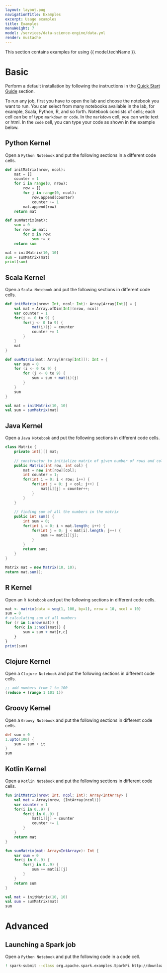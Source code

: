 ```yaml
---
layout: layout.pug
navigationTitle: Examples
excerpt: Usage examples
title: Examples
menuWeight: 7
model: /services/data-science-engine/data.yml
render: mustache
---
```

This section contains examples for using {{ model.techName }}.

# Basic

Perform a default installation by following the instructions in the [Quick Start Guide](/services/data-science-engine/1.0.0/quick-start/) section.

To run any job, first you have to open the lab and choose the notebook you want to run.
You can select from many notebooks available in the lab, for example, Scala, Python, R, and so forth.
Notebook consists of cells; each cell can be of type `markdown` or `code`. 
In the `markdown` cell, you can write text or html. In the `code` cell, you can type your code as shown in the example below.

## Python Kernel
Open a `Python Notebook` and put the following sections in a different code cells.

```python
def initMatrix(nrow, ncol):
    mat = []
    counter = 1
    for i in range(0, nrow):
        row = []
        for j in range(0, ncol):
            row.append(counter)
            counter += 1
        mat.append(row)
    return mat
```
```python
def sumMatrix(mat):
    sum = 0
    for row in mat:
        for x in row:
            sum += x
    return sum
```
```python
mat = initMatrix(10, 10)
sum = sumMatrix(mat)
print(sum)
```

## Scala Kernel
Open a `Scala Notebook` and put the following sections in different code cells.

```scala
def initMatrix(nrow: Int, ncol: Int): Array[Array[Int]] = {
    val mat = Array.ofDim[Int](nrow, ncol)
    var counter = 1
    for(i <- 0 to 9) {
        for(j <- 0 to 9) {
            mat(i)(j) = counter
            counter += 1
        }
    }
    mat
}
```
```scala
def sumMatrix(mat: Array[Array[Int]]): Int = {
    var sum = 0
    for (i <- 0 to 9) {
        for (j <- 0 to 9) {
            sum = sum + mat(i)(j)
        }
    }
    sum
}
```
```scala
val mat = initMatrix(10, 10)
val sum = sumMatrix(mat)
```

## Java Kernel
Open a `Java Notebook` and put the following sections in different code cells.

```java
class Matrix {
    private int[][] mat;
    
    // constructor to initialize matrix of given number of rows and columns
    public Matrix(int row, int col) {
        mat = new int[row][col];
        int counter = 1;
        for(int i = 0; i < row; i++) {
            for(int j = 0; j < col; j++) {
                mat[i][j] = counter++;
            }
        }
    }
    
    // finding sum of all the numbers in the matrix
    public int sum() {
        int sum = 0;
        for(int i = 0; i < mat.length; i++) {
            for(int j = 0; j < mat[i].length; j++) {
                sum += mat[i][j];
            }
        }
        return sum;
    }
}
```
```java
Matrix mat = new Matrix(10, 10);
return mat.sum();
```

## R Kernel
Open an `R Notebook` and put the following sections in different code cells.

```r
mat <- matrix(data = seq(1, 100, by=1), nrow = 10, ncol = 10)
sum = 0
# calculating sum of all numbers
for (r in 1:nrow(mat)) {
    for(c in 1:ncol(mat)) {
        sum = sum + mat[r,c]
    }
}
print(sum)
```

## Clojure Kernel
Open a `Clojure Notebook` and put the following sections in different code cells.

```clojure
;; add numbers from 1 to 100
(reduce + (range 1 101 1))
```

## Groovy Kernel
Open a `Groovy Notebook` and put the following sections in different code cells.

```groovy
def sum = 0
1.upto(100) {
    sum = sum + it
}
sum
```

## Kotlin Kernel
Open a `Kotlin Notebook` and put the following sections in different code cells.

```kotlin
fun initMatrix(nrow: Int, ncol: Int): Array<IntArray> {
    val mat = Array(nrow, {IntArray(ncol)})
    var counter = 1
    for(i in 0..9) {
        for(j in 0..9) {
            mat[i][j] = counter
            counter += 1
        }
    }
    return mat
}
```
```kotlin
fun sumMatrix(mat: Array<IntArray>): Int {
    var sum = 0
    for(i in 0..9) {
        for(j in 0..9) {
            sum += mat[i][j]
        }
    }
    return sum
}
```
```kotlin
val mat = initMatrix(10, 10)
val sum = sumMatrix(mat)
sum
```

# Advanced

## Launching a Spark job
Open a `Python Notebook` and put the following code in a code cell.

```bash
! spark-submit --class org.apache.spark.examples.SparkPi http://downloads.mesosphere.com/spark/assets/spark-examples_2.11-2.4.0.jar 100
```
